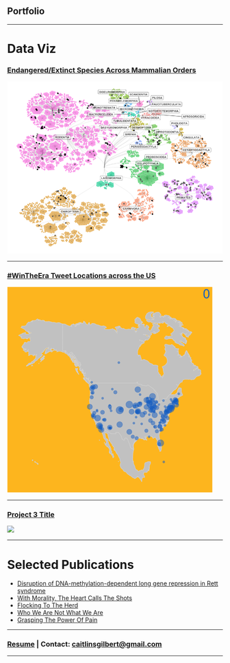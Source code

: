 ## Portfolio

---

# Data Viz 

### [Endangered/Extinct Species Across Mammalian Orders](/petetweets)
<img src="images/redlist_hierarchy_plot.png?raw=true"/>

---
### [#WinTheEra Tweet Locations across the US](/petetweets)

<img src="images/wintheeratweetsbyhour.gif?raw=true"/>

---
### [Project 3 Title](http://example.com/)
<img src="images/dummy_thumbnail.jpg?raw=true"/>

---

# Selected Publications

- [Disruption of DNA-methylation-dependent long gene repression in Rett syndrome](https://www.nature.com/articles/nature14319)
- [With Morality, The Heart Calls The Shots](https://thehoya.com/gilbert-with-morality-the-heart-calls-the-shots/)
- [Flocking To The Herd](https://thehoya.com/gilbert-flocking-to-the-herd/)
- [Who We Are Not What We Are](https://thehoya.com/gilbert-who-we-are-not-what-we-are/)
- [Grasping The Power Of Pain](https://thehoya.com/gilbert-grasping-the-power-of-pain/)

---

### [Resume](/resume_CaitlinGilbert.pdf) | Contact: caitlinsgilbert@gmail.com



---
<p style="font-size:11px">
<!-- Remove above link if you don't want to attibute -->
